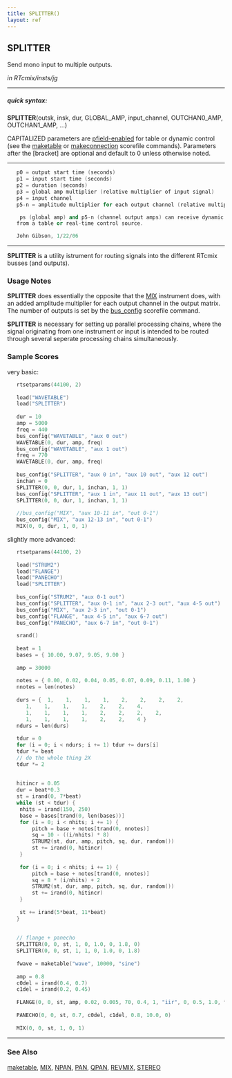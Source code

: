 ```yaml
---
title: SPLITTER()
layout: ref
---
```


## SPLITTER

Send mono input to multiple outputs.

*in RTcmix/insts/jg*  
  

-----

##### quick syntax:

**SPLITTER**(outsk, insk, dur, GLOBAL\_AMP, input\_channel,
OUTCHAN0\_AMP, OUTCHAN1\_AMP, ...)

CAPITALIZED parameters are [pfield-enabled](pfield-enabled.html) for
table or dynamic control (see the
[maketable](../scorefile/maketable.html) or
[makeconnection](../scorefile/makeconnection.html) scorefile
commands). Parameters after the \[bracket\] are optional and default to
0 unless otherwise noted.

-----

  

```cpp
   p0 = output start time (seconds)
   p1 = input start time (seconds)
   p2 = duration (seconds)
   p3 = global amp multiplier (relative multiplier of input signal)
   p4 = input channel
   p5-n = amplitude multiplier for each output channel (relative multiplier)

    ps (global amp) and p5-n (channel output amps) can receive dynamic updates
   from a table or real-time control source.

   John Gibson, 1/22/06
```

  

-----

  
**SPLITTER** is a utility istrument for routing signals into the
different RTcmix busses (and outputs).

### Usage Notes

**SPLITTER** does essentially the opposite that the [MIX](MIX.html)
instrument does, with an added amplitude multiplier for each output
channel in the output matrix. The number of outputs is set by the
[bus\_config](../scorefile/bus_config.html) scorefile command.

**SPLITTER** is necessary for setting up parallel processing chains,
where the signal originating from one instrument or input is intended to
be routed through several seperate processing chains simultaneously.

### Sample Scores

very basic:

```cpp
   rtsetparams(44100, 2)
   
   load("WAVETABLE")
   load("SPLITTER")
   
   dur = 10
   amp = 5000
   freq = 440
   bus_config("WAVETABLE", "aux 0 out")
   WAVETABLE(0, dur, amp, freq)
   bus_config("WAVETABLE", "aux 1 out")
   freq = 770
   WAVETABLE(0, dur, amp, freq)
   
   bus_config("SPLITTER", "aux 0 in", "aux 10 out", "aux 12 out")
   inchan = 0
   SPLITTER(0, 0, dur, 1, inchan, 1, 1)
   bus_config("SPLITTER", "aux 1 in", "aux 11 out", "aux 13 out")
   SPLITTER(0, 0, dur, 1, inchan, 1, 1)
   
   //bus_config("MIX", "aux 10-11 in", "out 0-1")
   bus_config("MIX", "aux 12-13 in", "out 0-1")
   MIX(0, 0, dur, 1, 0, 1)
```

  
  
slightly more advanced:

```cpp
   rtsetparams(44100, 2)
   
   load("STRUM2")
   load("FLANGE")
   load("PANECHO")
   load("SPLITTER")
   
   bus_config("STRUM2", "aux 0-1 out")
   bus_config("SPLITTER", "aux 0-1 in", "aux 2-3 out", "aux 4-5 out")
   bus_config("MIX", "aux 2-3 in", "out 0-1")
   bus_config("FLANGE", "aux 4-5 in", "aux 6-7 out")
   bus_config("PANECHO", "aux 6-7 in", "out 0-1")
   
   srand()
   
   beat = 1
   bases = { 10.00, 9.07, 9.05, 9.00 }
   
   amp = 30000
   
   notes = { 0.00, 0.02, 0.04, 0.05, 0.07, 0.09, 0.11, 1.00 }
   nnotes = len(notes)
   
   durs = {  1,    1,    1,    1,    2,    2,    2,    2,
      1,    1,    1,    1,    2,    2,    4,
      1,    1,    1,    1,    2,    2,    2,    2,
      1,    1,    1,    1,    2,    2,    4 }
   ndurs = len(durs)
   
   tdur = 0 
   for (i = 0; i < ndurs; i += 1) tdur += durs[i]
   tdur *= beat
   // do the whole thing 2X
   tdur *= 2
   
   
   hitincr = 0.05
   dur = beat*0.3
   st = irand(0, 7*beat)
   while (st < tdur) {
    nhits = irand(150, 250)
    base = bases[trand(0, len(bases))]
    for (i = 0; i < nhits; i += 1) {
        pitch = base + notes[trand(0, nnotes)]
        sq = 10 - ((i/nhits) * 8)
        STRUM2(st, dur, amp, pitch, sq, dur, random())
        st += irand(0, hitincr)
    }
   
    for (i = 0; i < nhits; i += 1) {
        pitch = base + notes[trand(0, nnotes)]
        sq = 8 * (i/nhits) + 2
        STRUM2(st, dur, amp, pitch, sq, dur, random())
        st += irand(0, hitincr)
    }
   
    st += irand(5*beat, 11*beat)
   }
   
   
   // flange + panecho
   SPLITTER(0, 0, st, 1, 0, 1.0, 0, 1.8, 0)
   SPLITTER(0, 0, st, 1, 1, 0, 1.0, 0, 1.8)
   
   fwave = maketable("wave", 10000, "sine")
   
   amp = 0.8
   c0del = irand(0.4, 0.7)
   c1del = irand(0.2, 0.45)
   
   FLANGE(0, 0, st, amp, 0.02, 0.005, 70, 0.4, 1, "iir", 0, 0.5, 1.0, fwave)
   
   PANECHO(0, 0, st, 0.7, c0del, c1del, 0.8, 10.0, 0)
   
   MIX(0, 0, st, 1, 0, 1)
```

  

-----

### See Also

[maketable](../scorefile/maketable.html), [MIX](MIX.html),
[NPAN](NPAN.html), [PAN](PAN.html), [QPAN](QPAN.html),
[REVMIX](REVMIX.html), [STEREO](STEREO.html)
